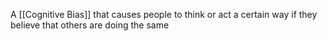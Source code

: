 A [[Cognitive Bias]] that causes people to think or act a certain way if they believe that others are doing the same
